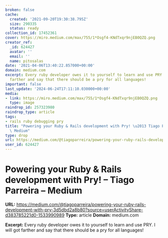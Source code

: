 ```yaml
---
broken: false
cache:
  created: '2021-09-20T19:30:38.795Z'
  size: 290335
  status: ready
collection_id: 17452361
cover: https://miro.medium.com/max/755/1*Osgf4-KNdTxqr9njEB0QZQ.png
creator_ref:
  _id: 624427
  avatar: ''
  email: ''
  name: pitosalas
date: '2021-04-06T13:40:22.857000+00:00'
domain: medium.com
excerpt: Every ruby developer owes it to yourself to learn and use PRY. I will got
  farther and say that there should be a pry for all languages!
important: false
last_update: '2024-06-24T17:11:10.030000+00:00'
media:
- link: https://miro.medium.com/max/755/1*Osgf4-KNdTxqr9njEB0QZQ.png
  type: image
raindrop_id: 257323980
raindrop_type: article
tags:
- rails ruby debugging pry
title: "Powering your Ruby & Rails development with Pry! \u2013 Tiago Parreira \u2013\
  \ Medium"
type: drop
url: https://medium.com/@tiagoparreira/powering-your-ruby-rails-development-with-pry-3d5dbd2a8b80?source=userActivityShare-d383785221d0-1533990989
user_id: 624427
---
```


# Powering your Ruby & Rails development with Pry! – Tiago Parreira – Medium

**URL:** https://medium.com/@tiagoparreira/powering-your-ruby-rails-development-with-pry-3d5dbd2a8b80?source=userActivityShare-d383785221d0-1533990989
**Type:** article
**Domain:** medium.com

**Excerpt:** Every ruby developer owes it to yourself to learn and use PRY. I will got farther and say that there should be a pry for all languages!
